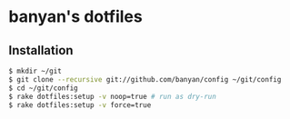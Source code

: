 # banyan's dotfiles

## Installation
```zsh
$ mkdir ~/git
$ git clone --recursive git://github.com/banyan/config ~/git/config
$ cd ~/git/config
$ rake dotfiles:setup -v noop=true # run as dry-run
$ rake dotfiles:setup -v force=true
```

